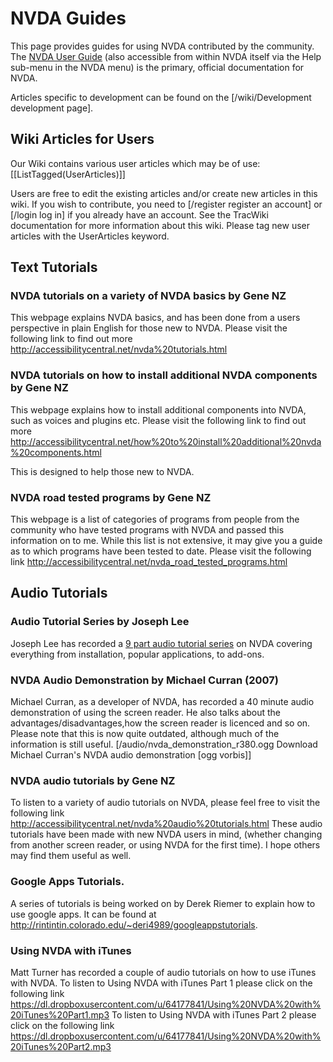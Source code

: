 # NVDA Guides

This page provides guides for using NVDA contributed by the community. The [NVDA User Guide](http://www.nvaccess.org/files/nvda/documentation/userGuide.html) (also accessible from within NVDA itself via the Help sub-menu in the NVDA menu) is the primary, official documentation for NVDA.

Articles specific to development can be found on the [/wiki/Development development page].

## Wiki Articles for Users
Our Wiki contains various user articles which may be of use:
[[ListTagged(UserArticles)]]

Users are free to edit the existing articles and/or create new articles in this wiki. If you wish to contribute, you need to [/register register an account] or [/login log in] if you already have an account. See the TracWiki documentation for more information about this wiki. Please tag new user articles with the UserArticles keyword.

## Text Tutorials

### NVDA tutorials on a variety of NVDA basics by Gene NZ
This webpage explains NVDA basics, and has been done from a users perspective in plain English for those new to NVDA. Please visit the following link to find out more http://accessibilitycentral.net/nvda%20tutorials.html

### NVDA tutorials on how to install additional NVDA components by Gene NZ
This webpage explains how to install additional components into NVDA, such as voices and plugins etc. Please visit the following link to find out more http://accessibilitycentral.net/how%20to%20install%20additional%20nvda%20components.html

This is designed to help those new to NVDA.

### NVDA road tested programs by Gene NZ
This webpage is a list of categories of programs from people from the community who have tested programs with NVDA and passed this information on to me. While this list is not extensive, it may give you a guide as to which programs have been tested to date. Please visit the following link http://accessibilitycentral.net/nvda_road_tested_programs.html

## Audio Tutorials

### Audio Tutorial Series by Joseph Lee
Joseph Lee has recorded a [9 part audio tutorial series](http://www.nvda-kr.org/en/) on NVDA covering everything from installation, popular applications, to add-ons.


### NVDA Audio Demonstration by Michael Curran (2007)
Michael Curran, as a developer of NVDA, has recorded a 40 minute audio demonstration of using the screen reader. He also talks about the advantages/disadvantages,how the screen reader is licenced and so on. Please note that this is now quite outdated, although much of the information is still useful. [/audio/nvda_demonstration_r380.ogg Download Michael Curran's NVDA audio demonstration [ogg vorbis]]

### NVDA audio tutorials by Gene NZ
To listen to a variety of audio tutorials on NVDA, please feel free to visit the following link 
http://accessibilitycentral.net/nvda%20audio%20tutorials.html
These audio tutorials have been made with new NVDA users in mind, (whether changing from another screen reader, or using NVDA for the first time). I hope others may find them useful as well.



### Google Apps Tutorials.

A series of tutorials is being worked on by Derek Riemer to explain how to use google apps.  It can be found at http://rintintin.colorado.edu/~deri4989/googleappstutorials.

### Using NVDA with iTunes

Matt Turner has recorded a couple of audio tutorials on how to use iTunes with NVDA. To listen to Using NVDA with iTunes Part 1 please click on the following link https://dl.dropboxusercontent.com/u/64177841/Using%20NVDA%20with%20iTunes%20Part1.mp3
To listen to Using NVDA with iTunes Part 2 please click on the following link https://dl.dropboxusercontent.com/u/64177841/Using%20NVDA%20with%20iTunes%20Part2.mp3